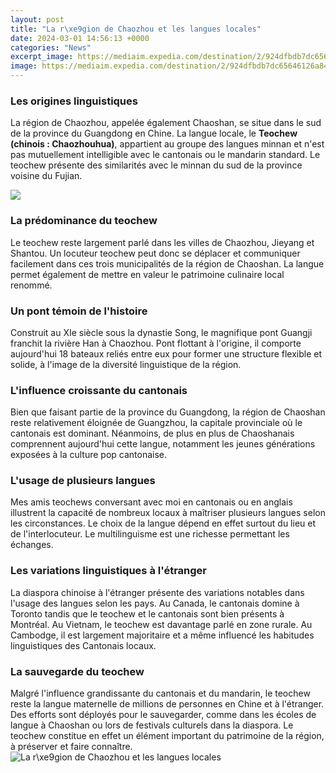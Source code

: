 ```yaml
---
layout: post
title: "La r\xe9gion de Chaozhou et les langues locales"
date: 2024-03-01 14:56:13 +0000
categories: "News"
excerpt_image: https://mediaim.expedia.com/destination/2/924dfbdb7dc65646126a847b2d2d7c99.jpg
image: https://mediaim.expedia.com/destination/2/924dfbdb7dc65646126a847b2d2d7c99.jpg
---
```


### Les origines linguistiques
La région de Chaozhou, appelée également Chaoshan, se situe dans le sud de la province du Guangdong en Chine. La langue locale, le **Teochew (chinois : Chaozhouhua)**, appartient au groupe des langues minnan et n'est pas mutuellement intelligible avec le cantonais ou le mandarin standard. Le teochew présente des similarités avec le minnan du sud de la province voisine du Fujian. 

![](https://mediaim.expedia.com/destination/2/bc794af055afb7639405c783b6868f72.jpg)
### La prédominance du teochew
Le teochew reste largement parlé dans les villes de Chaozhou, Jieyang et Shantou. Un locuteur teochew peut donc se déplacer et communiquer facilement dans ces trois municipalités de la région de Chaoshan. La langue permet également de mettre en valeur le patrimoine culinaire local renommé.
### Un pont témoin de l'histoire
Construit au XIe siècle sous la dynastie Song, le magnifique pont Guangji franchit la rivière Han à Chaozhou. Pont flottant à l'origine, il comporte aujourd'hui 18 bateaux reliés entre eux pour former une structure flexible et solide, à l'image de la diversité linguistique de la région.
### L'influence croissante du cantonais
Bien que faisant partie de la province du Guangdong, la région de Chaoshan reste relativement éloignée de Guangzhou, la capitale provinciale où le cantonais est dominant. Néanmoins, de plus en plus de Chaoshanais comprennent aujourd'hui cette langue, notamment les jeunes générations exposées à la culture pop cantonaise.
### L'usage de plusieurs langues
Mes amis teochews conversant avec moi en cantonais ou en anglais illustrent la capacité de nombreux locaux à maîtriser plusieurs langues selon les circonstances. Le choix de la langue dépend en effet surtout du lieu et de l'interlocuteur. Le multilinguisme est une richesse permettant les échanges.
### Les variations linguistiques à l'étranger 
La diaspora chinoise à l'étranger présente des variations notables dans l'usage des langues selon les pays. Au Canada, le cantonais domine à Toronto tandis que le teochew et le cantonais sont bien présents à Montréal. Au Vietnam, le teochew est davantage parlé en zone rurale. Au Cambodge, il est largement majoritaire et a même influencé les habitudes linguistiques des Cantonais locaux.
### La sauvegarde du teochew 
Malgré l'influence grandissante du cantonais et du mandarin, le teochew reste la langue maternelle de millions de personnes en Chine et à l'étranger. Des efforts sont déployés pour le sauvegarder, comme dans les écoles de langue à Chaoshan ou lors de festivals culturels dans la diaspora. Le teochew constitue en effet un élément important du patrimoine de la région, à préserver et faire connaître.
![La r\xe9gion de Chaozhou et les langues locales](https://mediaim.expedia.com/destination/2/924dfbdb7dc65646126a847b2d2d7c99.jpg)